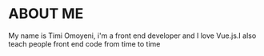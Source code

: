 <h1>ABOUT ME</h1>
<p>My name is Timi Omoyeni, i'm a front end developer and I love Vue.js.I also teach people front end code from time to time</p>
